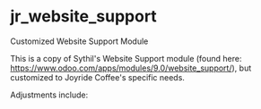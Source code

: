 # jr_website_support
Customized Website Support Module

This is a copy of Sythil's Website Support module (found here: https://www.odoo.com/apps/modules/9.0/website_support/), but customized to Joyride Coffee's specific needs.

Adjustments include:

